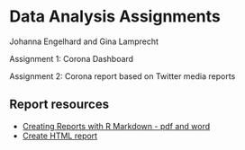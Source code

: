 # Data Analysis Assignments

Johanna Engelhard and Gina Lamprecht

Assignment 1: Corona Dashboard

Assignment 2: Corona report based on Twitter media reports


## Report resources
* [Creating Reports with R Markdown - pdf and word](https://towardsdatascience.com/creating-reports-with-r-markdown-c6031ecdd65c)
* [Create HTML report](https://jozef.io/r913-spin-with-style/)

